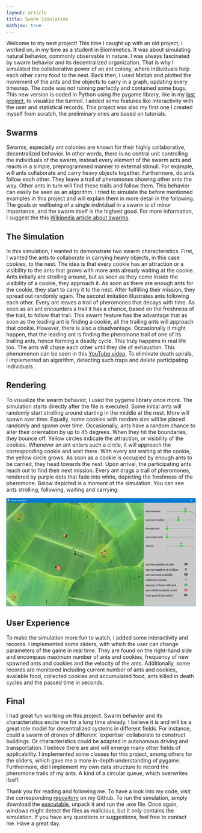 ```yaml
---
layout: article
title: Swarm Simulation
mathjax: true
---
```


Welcome to my next project! This time I caught up with an old project, I worked on, in my time as a student in Biomimetics. It was about simulating natural behavior, commonly observable in nature. I was always fascinated by swarm behavior and its decentralized organization. That is why I simulated the collaborative power of an ant colony, where individuals help each other carry food to the nest.
Back then, I used Matlab and plotted the movement of the ants and the objects to carry in a graph, updating every timestep. The code was not running perfectly and contained some bugs.
This new version is coded in Python using the pygame library, like in my [last project]( https://felixboegge.github.io/FB/2022/08/15/PathFinder_Algorithm.html), to visualize the turmoil. I added some features like interactivity with the user and statistical records.
This project was also my first one I created myself from scratch, the preliminary ones are based on tutorials.

## Swarms
Swarms, especially ant colonies are known for their highly collaborative, decentralized behavior. In other words, there is no central unit controlling the individuals of the swarm, instead every element of the swarm acts and reacts in a simple, preprogrammed manner to external stimuli. For example, will ants collaborate and carry heavy objects together. Furthermore, do ants follow each other. They leave a trail of pheromones showing other ants the way. Other ants in turn will find these trails and follow them.
This behavior can easily be seen as an algorithm. I tried to simulate the before mentioned examples in this project and will explain them in more detail in the following.
The goals or wellbeing of a single individual in a swarm is of minor importance, and the swarm itself is the highest good. For more information, I suggest the this [Wikipedia article about swarms](https://en.wikipedia.org/wiki/Swarm_behaviour#Ant_colony_optimization).

## The Simulation
In this simulation, I wanted to demonstrate two swarm characteristics. First, I wanted the ants to collaborate in carrying heavy objects, in this case cookies, to the nest. The idea is that every cookie has an attraction or a visibility to the ants that grows with more ants already waiting at the cookie. Ants initially are strolling around, but as soon as they come inside the visibility of a cookie, they approach it. As soon as there are enough ants for the cookie, they start to carry it to the nest. After fulfilling their mission, they spread out randomly again.
The second imitation illustrates ants following each other. Every ant leaves a trail of pheromones that decays with time. As soon as an ant encounters a trail it has a chance, based on the freshness of the trail, to follow that trail. This swarm feature has the advantage that as soon as the leading ant is finding a cookie, all the trailing ants will approach that cookie. However, there is also a disadvantage. Occasionally it might happen, that the leading ant is finding the pheromone trail of one of its trailing ants, hence forming a deadly cycle. This truly happens in real life too. The ants will chase each other until they die of exhaustion. This phenomenon can be seen in this [YouTube video](https://www.youtube.com/watch?v=LEKwQxO4EZU&ab_channel=AmazeLab). To eliminate death spirals, I implemented an algorithm, detecting such traps and delete participating individuals.

## Rendering
To visualize the swarm behavior, I used the pygame library once more. The simulation starts directly after the file is executed. Some initial ants will randomly start strolling around starting in the middle at the nest. More will spawn over time. Equally, some cookies with random size will be placed randomly and spawn over time. Occasionally, ants have a random chance to alter their orientation by up to 45 degrees. When they hit the boundaries, they bounce off.
Yellow circles indicate the attraction, or visibility of the cookies. Whenever an ant enters such a circle, it will approach the corresponding cookie and wait there. With every ant waiting at the cookie, the yellow circle grows. As soon as a cookie is occupied by enough ants to be carried, they head towards the nest. Upon arrival, the participating ants reach out to find their next mission.
Every ant drags a trail of pheromones, rendered by purple dots that fade into white, depicting the freshness of the pheromone.
Below depicted is a moment of the simulation. You can see ants strolling, following, waiting and carrying.

![TeXt Theme](https://raw.githubusercontent.com/felixboegge/FB/master/assets/swarm_simulation/ant_swarm2.jpg)

## User Experience
To make the simulation more fun to watch, I added some interactivity and records. I implemented some sliders, with which the user can change parameters of the game in real time. They are found on the right-hand side and encompass maximum number of ants and cookies, frequency of new spawned ants and cookies and the velocity of the ants. Additionally, some records are monitored including current number of ants and cookies, available food, collected cookies and accumulated food, ants killed in death cycles and the passed time in seconds.

## Final
 I had great fun working on this project. Swarm behavior and its characteristics excite me for a long time already. I believe it is and will be a great role model for decentralized systems in different fields. For instance, could a swarm of drones of different ´expertise´ collaborate to construct buildings. Or characteristics could be adapted in autonomous driving and transportation. I believe there are and will emerge many other fields of applicability.
I implemented some classes for this project, among others for the sliders, which gave me a more in-depth understanding of pygame. Furthermore, did I implement my own data structure to record the pheromone trails of my ants. A kind of a circular queue, which overwrites itself.

Thank you for reading and following me. To have a look into my code, visit the corresponding [repository]( https://github.com/FelixBoegge/swarm_simulation) on my Github. To run the simulation, simply download the [executable]( https://github.com/FelixBoegge/swarm_simulation/blob/master/Swarm%20Simulation%20executable.rar), unpack it and run the .exe file. Once again, windows might detect the files as malicious, but it only contains the simulation.
If you have any questions or suggestions, feel free to contact me. Have a great day.
